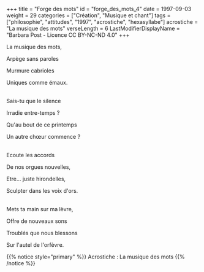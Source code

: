 +++
title = "Forge des mots"
id = "forge_des_mots_4"
date = 1997-09-03
weight = 29
categories = ["Création", "Musique et chant"]
tags = ["philosophie", "attitudes", "1997", "acrostiche", "hexasyllabe"]
acrostiche = "La musique des mots"
verseLength = 6
LastModifierDisplayName = "Barbara Post - Licence CC BY-NC-ND 4.0"
+++

La musique des mots,

Arpège sans paroles

Murmure cabrioles

Uniques comme émaux.

 \
Sais-tu que le silence

Irradie entre-temps ?

Qu'au bout de ce printemps

Un autre chœur commence ?

 \
Ecoute les accords

De nos orgues nouvelles,

Etre... juste hirondelles,

Sculpter dans les voix d'ors.

 \
Mets ta main sur ma lèvre,

Offre de nouveaux sons

Troublés que nous blessons

Sur l'autel de l'orfèvre.

{{% notice style="primary" %}}
Acrostiche : La musique des mots
{{% /notice %}}
